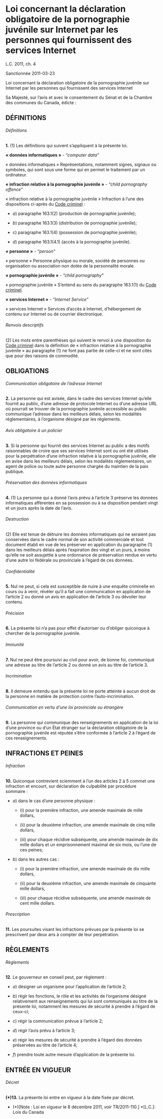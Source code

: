 # Loi concernant la déclaration obligatoire de la pornographie juvénile sur Internet par les personnes qui fournissent des services Internet

L.C. 2011, ch. 4

Sanctionnée 2011-03-23

Loi concernant la déclaration obligatoire de la pornographie juvénile sur Internet par les personnes qui fournissent des services Internet

Sa Majesté, sur l’avis et avec le consentement du Sénat et de la Chambre des communes du Canada, édicte :

## DÉFINITIONS

###### Définitions

**1.** (1) Les définitions qui suivent s’appliquent à la présente loi.

**« données informatiques »** - _“computer data”_

    

« données informatiques » Représentations, notamment signes, signaux ou symboles, qui sont sous une forme qui en permet le traitement par un ordinateur.

**« infraction relative à la pornographie juvénile »** - _“child pornography offence”_

    

« infraction relative à la pornographie juvénile » Infraction à l’une des dispositions ci-après du [Code criminel](/canada/fra/lois/C/C-46.md) :

  * _a_) paragraphe 163.1(2) (production de pornographie juvénile);

  * _b_) paragraphe 163.1(3) (distribution de pornographie juvénile);

  * _c_) paragraphe 163.1(4) (possession de pornographie juvénile);

  * _d_) paragraphe 163.1(4.1) (accès à la pornographie juvénile).

**« personne »** - _“person”_

    

« personne » Personne physique ou morale, société de personnes ou organisation ou association non dotée de la personnalité morale.

**« pornographie juvénile »** - _“child pornography”_

    

« pornographie juvénile » S’entend au sens du paragraphe 163.1(1) du [Code criminel](/canada/fra/lois/C/C-46.md).

**« services Internet »** - _“Internet Service”_

    

« services Internet » Services d’accès à Internet, d’hébergement de contenu sur Internet ou de courrier électronique.

###### Renvois descriptifs

(2) Les mots entre parenthèses qui suivent le renvoi à une disposition du [Code criminel](/canada/fra/lois/C/C-46.md) dans la définition de « infraction relative à la pornographie juvénile » au paragraphe (1) ne font pas partie de celle-ci et ne sont cités que pour des raisons de commodité.

## OBLIGATIONS

###### Communication obligatoire de l’adresse Internet

**2.** La personne qui est avisée, dans le cadre des services Internet qu’elle fournit au public, d’une adresse de protocole Internet ou d’une adresse URL où pourrait se trouver de la pornographie juvénile accessible au public communique l’adresse dans les meilleurs délais, selon les modalités réglementaires, à l’organisme désigné par les règlements.

###### Avis obligatoire à un policier

**3.** Si la personne qui fournit des services Internet au public a des motifs raisonnables de croire que ses services Internet sont ou ont été utilisés pour la perpétration d’une infraction relative à la pornographie juvénile, elle en avise dans les meilleurs délais, selon les modalités réglementaires, un agent de police ou toute autre personne chargée du maintien de la paix publique.

###### Préservation des données informatiques

**4.** (1) La personne qui a donné l’avis prévu à l’article 3 préserve les données informatiques afférentes en sa possession ou à sa disposition pendant vingt et un jours après la date de l’avis.

###### Destruction

(2) Elle est tenue de détruire les données informatiques qui ne seraient pas conservées dans le cadre normal de son activité commerciale et tout document établi en vue de les préserver en application du paragraphe (1) dans les meilleurs délais après l’expiration des vingt et un jours, à moins qu’elle ne soit assujettie à une ordonnance de préservation rendue en vertu d’une autre loi fédérale ou provinciale à l’égard de ces données.

###### Confidentialité

**5.** Nul ne peut, si cela est susceptible de nuire à une enquête criminelle en cours ou à venir, révéler qu’il a fait une communication en application de l’article 2 ou donné un avis en application de l’article 3 ou dévoiler leur contenu.

###### Précision

**6.** La présente loi n’a pas pour effet d’autoriser ou d’obliger quiconque à chercher de la pornographie juvénile.

###### Immunité

**7.** Nul ne peut être poursuivi au civil pour avoir, de bonne foi, communiqué une adresse au titre de l’article 2 ou donné un avis au titre de l’article 3.

###### Incrimination

**8.** Il demeure entendu que la présente loi ne porte atteinte à aucun droit de la personne en matière de protection contre l’auto-incrimination.

###### Communication en vertu d’une loi provinciale ou étrangère

**9.** La personne qui communique des renseignements en application de la loi d’une province ou d’un État étranger sur la déclaration obligatoire de la pornographie juvénile est réputée s’être conformée à l’article 2 à l’égard de ces renseignements.

## INFRACTIONS ET PEINES

###### Infraction

**10.** Quiconque contrevient sciemment à l’un des articles 2 à 5 commet une infraction et encourt, sur déclaration de culpabilité par procédure sommaire :

  * _a_) dans le cas d’une personne physique :

    * (i) pour la première infraction, une amende maximale de mille dollars,

    * (ii) pour la deuxième infraction, une amende maximale de cinq mille dollars,

    * (iii) pour chaque récidive subséquente, une amende maximale de dix mille dollars et un emprisonnement maximal de six mois, ou l’une de ces peines;

  * _b_) dans les autres cas :

    * (i) pour la première infraction, une amende maximale de dix mille dollars,

    * (ii) pour la deuxième infraction, une amende maximale de cinquante mille dollars,

    * (iii) pour chaque récidive subséquente, une amende maximale de cent mille dollars.

###### Prescription

**11.** Les poursuites visant les infractions prévues par la présente loi se prescrivent par deux ans à compter de leur perpétration.

## RÈGLEMENTS

###### Règlements

**12.** Le gouverneur en conseil peut, par règlement :

  * _a_) désigner un organisme pour l’application de l’article 2;

  * _b_) régir les fonctions, le rôle et les activités de l’organisme désigné relativement aux renseignements qui lui sont communiqués au titre de la présente loi, notamment les mesures de sécurité à prendre à l’égard de ceux-ci;

  * _c_) régir la communication prévue à l’article 2;

  * _d_) régir l’avis prévu à l’article 3;

  * _e_) régir les mesures de sécurité à prendre à l’égard des données préservées au titre de l’article 4;

  * _f_) prendre toute autre mesure d’application de la présente loi.

## ENTRÉE EN VIGUEUR

###### Décret

**(*)13.** La présente loi entre en vigueur à la date fixée par décret.

  * (*)[Note : Loi en vigueur le 8 décembre 2011, _voir_ TR/2011-110.]
  *[L.C.]: Lois du Canada
